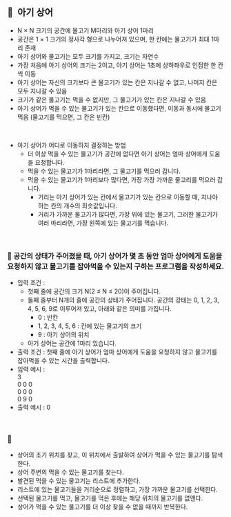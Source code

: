## **🧸  아기 상어**

- N × N 크기의 공간에 물고기 M마리와 아기 상어 1마리
- 공간은 1 × 1 크기의 정사각 형으로 나누어져 있으며, 한 칸에는 물고기가 최대 1마리 존재
- 아기 상어와 물고기는 모두 크기를 가지고, 크기는 자연수
- 가장 처음에 아기 상어의 크기는 2이고, 아기 상어는 1초에 상하좌우로 인접한 한 칸씩 이동
- 아기 상어는 자신의 크기보다 큰 물고기가 있는 칸은 지나갈 수 없고, 나머지 칸은 모두 지나갈 수 있음
- 크기가 같은 물고기는 먹을 수 없지만, 그 물고기가 있는 칸은 지나갈 수 있음
- 아기 상어가 먹을 수 있는 물고기가 있는 칸으로 이동했다면, 이동과 동시에 물고기 먹음 (물고기를 먹으면, 그 칸은 빈칸)
<br/>

- 아기 상어가 어디로 이동하지 결정하는 방법
    - 더 이상 먹을 수 있는 물고기가 공간에 없다면 아기 상어는 엄마 상어에게 도움을 요청합니다.
    - 먹을 수 있는 물고기가 1마리라면, 그 물고기를 먹으러 갑니다.
    - 먹을 수 있는 물고기가 1마리보다 많다면, 가장 가장 가까운 물고리를 먹으러 갑니다.
        - 거리는 아기 상어가 있는 칸에서 물고기가 있는 칸으로 이동할 때, 지나야 하는 칸의 개수의 최솟값입니다.
        - 거리가 가까운 물고기가 많다면, 가장 위에 있는 물고기, 그러한 물고기가 여러 마리라면, 가장 왼쪽에 있는 물고기를 먹습니다.
<br/>

### **🚪 공간의 상태가 주어졌을 때, 아기 상어가 몇 초 동안 엄마 상어에게 도움을 요청하지 않고 물고기를 잡아먹을 수 있는지 구하는 프로그램을 작성하세요.**

- 입력 조건 :
    - 첫째 줄에 공간의 크기 N(2 ≤ N ≤ 20)이 주어집니다.
    - 둘째 줄부터 N개의 줄에 공간의 상태가 주어집니다. 공간의 강태는 0, 1, 2, 3, 4, 5, 6, 9로 이루어져 있고, 아래와 같은 의미를 가집니다.
        - 0 : 빈칸
        - 1, 2, 3, 4, 5, 6 : 칸에 있는 물고기의 크기
        - 9 : 아기 상어의 위치
    - 아기 상어는 공간에 1마리 있습니다.
- 출력 조건 : 첫째 줄에 아기 상어가 엄마 상어에게 도움을 요청하지 않고 물고기를 잡아먹을 수 있는 시간을 출력합니다.
- 입력 예시 : <br/>
    3 <br/>
    0 0 0 <br/>
    0 0 0 <br/>
    0 9 0 <br/>
- 출력 예시 : 0
<br/>

### **🔑**

- 상어의 초기 위치를 찾고, 이 위치에서 출발하여 상어가 먹을 수 있는 물고기를 탐색한다.
- 상어 주변의 먹을 수 있는 물고기를 찾는다.
- 발견된 먹을 수 있는 물고기는 리스트에 추가한다.
- 리스트에 있는 물고기들을 거리순으로 정렬하고, 가장 가까운 물고기를 선택한다.
- 선택된 물고기를 먹고, 물고기를 먹은 후에는 해당 위치의 물고기를 없앤다.
- 상어가 먹을 수 있는 물고기를 더 이상 찾을 수 없을 때까지 반복한다.
